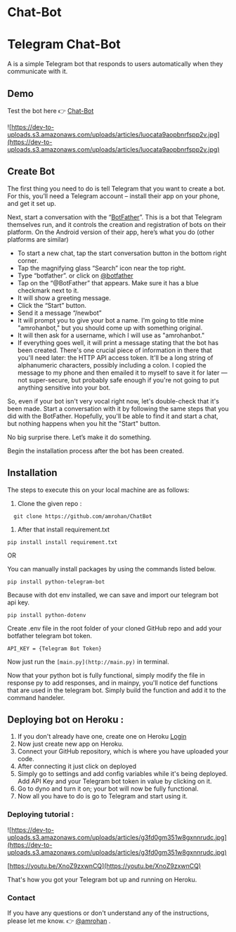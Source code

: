 # Chat-Bot

# Telegram Chat-Bot

A is a simple Telegram bot that responds to users automatically when they communicate with it.

## Demo

Test the bot here 👉 [Chat-Bot](https://t.me/amrohanbot)

![https://dev-to-uploads.s3.amazonaws.com/uploads/articles/luocata9aopbnrfspp2v.jpg](https://dev-to-uploads.s3.amazonaws.com/uploads/articles/luocata9aopbnrfspp2v.jpg)

## Create Bot

The first thing you need to do is tell Telegram that you want to create a bot. For this, you’ll need a Telegram account – install their app on your phone, and get it set up.

Next, start a conversation with the “[BotFather](https://t.me/BotFather)”. This is a bot that Telegram themselves run, and it controls the creation and registration of bots on their platform. On the Android version of their app, here’s what you do (other platforms are similar)

- To start a new chat, tap the start conversation button in the bottom right corner.
- Tap the magnifying glass “Search” icon near the top right.
- Type “botfather”. or click on [@botfather](https://t.me/BotFather)
- Tap on the “@BotFather” that appears. Make sure it has a blue checkmark next to it.
- It will show a greeting message.
- Click the “Start” button.
- Send it a message “/newbot”
- It will prompt you to give your bot a name. I'm going to title mine "amrohanbot," but you should come up with something original.
- It will then ask for a username, which I will use as "amrohanbot."
- If everything goes well, it will print a message stating that the bot has been created. There's one crucial piece of information in there that you'll need later: the HTTP API access token. It'll be a long string of alphanumeric characters, possibly including a colon. I copied the message to my phone and then emailed it to myself to save it for later — not super-secure, but probably safe enough if you're not going to put anything sensitive into your bot.

So, even if your bot isn't very vocal right now, let's double-check that it's been made. Start a conversation with it by following the same steps that you did with the BotFather. Hopefully, you'll be able to find it and start a chat, but nothing happens when you hit the "Start" button.

No big surprise there. Let’s make it do something.

Begin the installation process after the bot has been created.

## Installation

The steps to execute this on your local machine are as follows:

1. Clone the given repo :

```
  git clone https://github.com/amrohan/ChatBot
```

1. After that install requirement.txt

```
pip install install requirement.txt
```

OR 

You can manually install packages by using the commands listed below.

 `pip install python-telegram-bot` 

Because with dot env installed, we can save and import our telegram bot api key.

```
pip install python-dotenv
```

Create .env file in the root folder of your cloned GitHub repo and add your botfather telegram bot token.

```
API_KEY = {Telegram Bot Token}
```

Now just run the `[main.py](http://main.py)` in terminal.

Now that your python bot is fully functional, simply modify the file in response py to add responses, and in mainpy, you'll notice def functions that are used in the telegram bot. Simply build the function and add it to the command handeler.

## Deploying bot on Heroku :

1. If you don't already have one, create one on Heroku [Login](https://id.heroku.com/login)
2. Now just create new app on Heroku.
3. Connect your GitHub repository, which is where you have uploaded your code.
4. After connecting it just click on deployed
5. Simply go to settings and add config variables while it's being deployed. Add API Key and your Telegram bot token in value by clicking on it.
6. Go to dyno and turn it on; your bot will now be fully functional. 
7. Now all you have to do is go to Telegram and start using it.

### Deploying tutorial :

![https://dev-to-uploads.s3.amazonaws.com/uploads/articles/g3fd0gm351w8gxnnrudc.jpg](https://dev-to-uploads.s3.amazonaws.com/uploads/articles/g3fd0gm351w8gxnnrudc.jpg)

[https://youtu.be/XnoZ9zxwnCQ](https://youtu.be/XnoZ9zxwnCQ)

That's how you got your Telegram bot up and running on Heroku.

### Contact

If you have any questions or don't understand any of the instructions, please let me know. 👉 [@amrohan](mailto:hello@rohan.ml) .